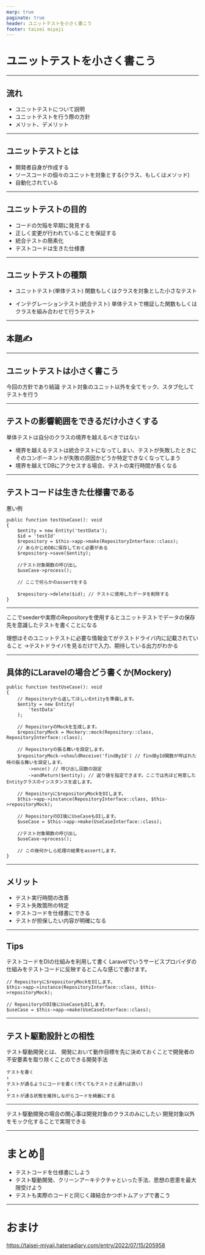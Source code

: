 ```yaml
---
marp: true
paginate: true
header: ユニットテストを小さく書こう
footer: taisei miyaji
---
```


# ユニットテストを小さく書こう

---

## 流れ
- ユニットテストについて説明
- ユニットテストを行う際の方針
- メリット、デメリット

---

## ユニットテストとは

- 開発者自身が作成する
- ソースコードの個々のユニットを対象とする(クラス、もしくはメソッド)
- 自動化されている

---

## ユニットテストの目的

- コードの欠陥を早期に発見する
- 正しく変更が行われていることを保証する
- 統合テストの簡素化
- テストコードは生きた仕様書

---

## ユニットテストの種類
- ユニットテスト(単体テスト)
関数もしくはクラスを対象とした小さなテスト

- インテグレーションテスト(統合テスト)
単体テストで検証した関数もしくはクラスを組み合わせて行うテスト

---

## 本題✍️

---

## ユニットテストは小さく書こう

今回の方針であり結論
テスト対象のユニット以外を全てモック、スタブ化してテストを行う

---

## テストの影響範囲をできるだけ小さくする
単体テストは自分のクラスの境界を越えるべきではない

- 境界を越えるテストは統合テストになってしまい、テストが失敗したときにそのコンポーネントが失敗の原因かどうか特定できなくなってしまう
- 境界を越えてDBにアクセスする場合、テストの実行時間が長くなる

---

## テストコードは生きた仕様書である
悪い例
```
public function testUseCase(): void
{
    $entity = new Entity('testData');
    $id = 'testId'
    $repository = $this->app->make(RepositoryInterface::class);
    // あらかじめDBに保存しておく必要がある
    $repository->save($entity);

    //テスト対象関数の呼び出し
    $useCase->process();

    // ここで何らかのassertをする

    $repository->delete($id); // テストに使用したデータを削除する
}
```
---

ここでseederや実際のRepositoryを使用するとユニットテストでデータの保存先を意識したテストを書くことになる

理想はそのユニットテストに必要な情報全てがテストドライバ内に記載されていること
->テストドライバを見るだけで入力、期待している出力がわかる

---

## 具体的にLaravelの場合どう書くか(Mockery)
```
public function testUseCase(): void
{
    // Repositoryから返してほしいEntityを準備します。
    $entity = new Entity(
        'testData'
    );

    // RepositoryのMockを生成します。
    $repositoryMock = Mockery::mock(Repository::class, RepositoryInterface::class);

    // Repositoryの振る舞いを設定します。
    $repositoryMock->shouldReceive('findById') // findById関数が呼ばれた時の振る舞いを設定します。
        ->once() // 呼び出し回数の設定
        ->andReturn($entity); // 返り値を指定できます。ここでは先ほど用意したEntityクラスのインスタンスを返します。

    // Repositoryに$repositoryMockをDIします。
    $this->app->instance(RepositoryInterface::class, $this->repositoryMock);

    // RepositoryのDI後にUseCaseもDIします。
    $useCase = $this->app->make(UseCaseInterface::class);

    //テスト対象関数の呼び出し
    $useCase->process();

    // この後何かしら処理の結果をassertします。
}
```
---

## メリット
- テスト実行時間の改善
- テスト失敗箇所の特定
- テストコードを仕様書にできる
- テストが担保したい内容が明確になる

---

## Tips
テストコードをDIの仕組みを利用して書く
Laravelでいうサービスプロバイダの仕組みをテストコードに反映するとこんな感じで書けます。

```
// Repositoryに$repositoryMockをDIします。
$this->app->instance(RepositoryInterface::class, $this->repositoryMock);

// RepositoryのDI後にUseCaseもDIします。
$useCase = $this->app->make(UseCaseInterface::class);
```

---

## テスト駆動設計との相性
テスト駆動開発とは、
開発において動作目標を先に決めておくことで開発者の不安要素を取り除くことのできる開発手法
```
テストを書く
↓
テストが通るようにコードを書く(汚くてもテストさえ通れば良い)
↓
テストが通る状態を維持しながらコードを綺麗にする
```

---

テスト駆動開発の場合の関心事は開発対象のクラスのみにしたい
開発対象以外をモック化することで実現できる

---

# まとめ📝
- テストコードを仕様書にしよう
- テスト駆動開発、クリーンアーキテクチャといった手法、思想の恩恵を最大限受けよう
- テストも実際のコードと同じく疎結合かつボトムアップで書こう

---
# おまけ
https://taisei-miyaji.hatenadiary.com/entry/2022/07/15/205958